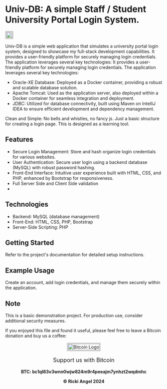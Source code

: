 # Univ-DB: A simple Staff / Student University Portal Login System.

<img src="images/screenshot1.png" style="border: 5px solid #ccc;">


Univ-DB is a simple web application that simulates a university portal login system, designed to showcase my full-stack development capabilities. It provides a user-friendly platform for securely managing login credentials. The application leverages several key technologies:
It provides a user-friendly platform for securely managing login credentials. The application leverages several key technologies:

- Oracle-XE Database: Deployed as a Docker container, providing a robust and scalable database solution.
- Apache Tomcat: Used as the application server, also deployed within a Docker container for seamless integration and deployment.
- JDBC: Utilized for database connectivity, built using Maven on IntelliJ IDEA to ensure efficient development and dependency management.


Clean and Simple: No bells and whistles, no fancy js. Just a basic structure for creating a login page. This is designed as a learning tool.

## Features
- Secure Login Management: Store and hash organize login credentials for various websites.
- User Authentication: Secure user login using a backend database (MySQL) with robust password hashing.
- Front-End Interface: Intuitive user experience built with HTML, CSS, and PHP, enhanced by Bootstrap for responsiveness.
- Full Server Side and Client Side validation
- 
## Technologies
- Backend: MySQL (database management)
- Front-End: HTML, CSS, PHP, Bootstrap
- Server-Side Scripting: PHP

## Getting Started
Refer to the project's documentation for detailed setup instructions.

## Example Usage
Create an account, add login credentials, and manage them securely within the application.

## Note
This is a basic demonstration project. For production use, consider additional security measures.

If you enjoyed this file and found it useful, please feel free to leave a Bitcoin donation and buy us a coffee:

<div style="text-align: center;">
    <img src="images/btcLogo.png" alt="Bitcoin Logo" style="border: 5px solid #ccc;">
    <p style="font-size: 18px;">Support us with Bitcoin</p>
    <p><strong>BTC:<strong> bc1ql63v3wnn0wjw824m9r4peeajm7ynhzt2wqdmhc</Strong></p>
&copy; Ricki Angel 2024

</div>





